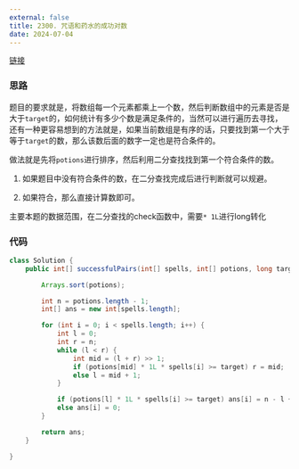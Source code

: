 ```yaml
---
external: false
title: 2300. 咒语和药水的成功对数
date: 2024-07-04
---
```


[链接](https://leetcode.cn/problems/successful-pairs-of-spells-and-potions/description/)

### 思路

题目的要求就是，将数组每一个元素都乘上一个数，然后判断数组中的元素是否是大于`target`的，如何统计有多少个数是满足条件的，当然可以进行遍历去寻找，还有一种更容易想到的方法就是，如果当前数组是有序的话，只要找到第一个大于等于`target`的数，那么该数后面的数字一定也是符合条件的。

做法就是先将`potions`进行排序，然后利用二分查找找到第一个符合条件的数。

1. 如果题目中没有符合条件的数，在二分查找完成后进行判断就可以规避。

2. 如果符合，那么直接计算数即可。

主要本题的数据范围，在二分查找的check函数中，需要`* 1L`进行long转化

### 代码

```java
class Solution {
    public int[] successfulPairs(int[] spells, int[] potions, long target) {

        Arrays.sort(potions);

        int n = potions.length - 1;
        int[] ans = new int[spells.length];

        for (int i = 0; i < spells.length; i++) {
            int l = 0;
            int r = n;
            while (l < r) {
                int mid = (l + r) >> 1;
                if (potions[mid] * 1L * spells[i] >= target) r = mid;
                else l = mid + 1;
            }

            if (potions[l] * 1L * spells[i] >= target) ans[i] = n - l + 1;
            else ans[i] = 0;
        }

        return ans;
    }

}
```
